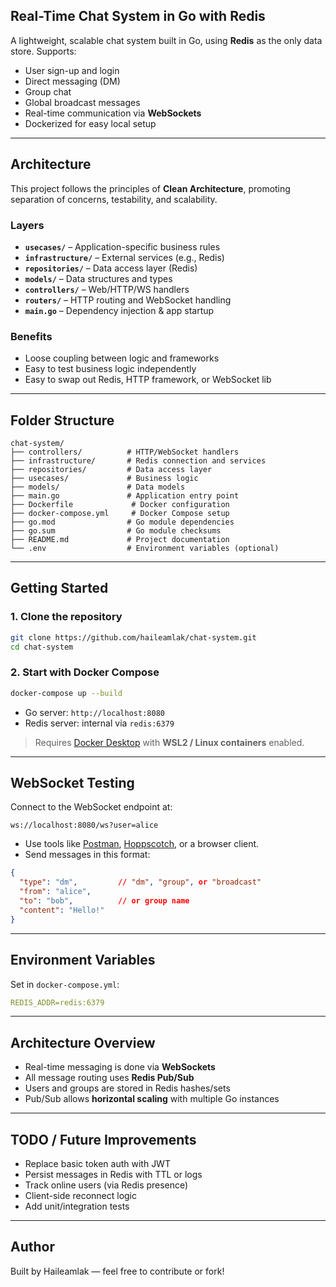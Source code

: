 ## Real-Time Chat System in Go with Redis

A lightweight, scalable chat system built in Go, using **Redis** as the only data store. Supports:

* User sign-up and login
* Direct messaging (DM)
* Group chat
* Global broadcast messages
* Real-time communication via **WebSockets**
* Dockerized for easy local setup

---

## Architecture

This project follows the principles of **Clean Architecture**, promoting separation of concerns, testability, and scalability.

### Layers

* **`usecases/`** – Application-specific business rules
* **`infrastructure/`** – External services (e.g., Redis)
* **`repositories/`** – Data access layer (Redis)
* **`models/`** – Data structures and types
* **`controllers/`** – Web/HTTP/WS handlers
* **`routers/`** – HTTP routing and WebSocket handling
* **`main.go`** – Dependency injection & app startup

### Benefits

* Loose coupling between logic and frameworks
* Easy to test business logic independently
* Easy to swap out Redis, HTTP framework, or WebSocket lib

---

## Folder Structure

```
chat-system/
├── controllers/          # HTTP/WebSocket handlers
├── infrastructure/       # Redis connection and services
├── repositories/         # Data access layer
├── usecases/             # Business logic
├── models/               # Data models
├── main.go               # Application entry point
├── Dockerfile             # Docker configuration
├── docker-compose.yml     # Docker Compose setup
├── go.mod                # Go module dependencies
├── go.sum                # Go module checksums
├── README.md             # Project documentation
└── .env                  # Environment variables (optional)
```

---

## Getting Started

### 1. Clone the repository

```bash
git clone https://github.com/haileamlak/chat-system.git
cd chat-system
```

### 2. Start with Docker Compose

```bash
docker-compose up --build
```

* Go server: `http://localhost:8080`
* Redis server: internal via `redis:6379`

> Requires [Docker Desktop](https://www.docker.com/products/docker-desktop/) with **WSL2 / Linux containers** enabled.

---

## WebSocket Testing

Connect to the WebSocket endpoint at:

```
ws://localhost:8080/ws?user=alice
```

* Use tools like [Postman](https://www.postman.com/), [Hoppscotch](https://hoppscotch.io/), or a browser client.
* Send messages in this format:

```json
{
  "type": "dm",         // "dm", "group", or "broadcast"
  "from": "alice",
  "to": "bob",          // or group name
  "content": "Hello!"
}
```

---

## Environment Variables

Set in `docker-compose.yml`:

```yaml
REDIS_ADDR=redis:6379
```

---

## Architecture Overview
    
* Real-time messaging is done via **WebSockets**
* All message routing uses **Redis Pub/Sub**
* Users and groups are stored in Redis hashes/sets
* Pub/Sub allows **horizontal scaling** with multiple Go instances

---

## TODO / Future Improvements

* Replace basic token auth with JWT
* Persist messages in Redis with TTL or logs
* Track online users (via Redis presence)
* Client-side reconnect logic
* Add unit/integration tests

---

## Author

Built by Haileamlak — feel free to contribute or fork!